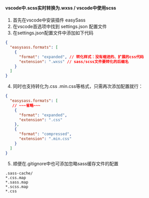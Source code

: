 #### vscode中.scss实时转换为.wxss / vscode中使用scss
1. 首先在vscode中安装插件 easySass
2. 在vscode首选项中找到 settings.json 配置文件
3. 在settings.json配置文件中添加如下代码 
```json
{
  "easysass.formats": [
    {
      "format": "expanded", // 转化样式：没有缩进的、扩展的css代码
      "extension": ".wxss" // sass/scss文件要转化的后缀名
    }
  ]
}
```
4. 同时也支持转化为.css .min.css等格式，只需再次添加配置就行：
```json
{
  "easysass.formats": [
   // ~~~省略~~~
    {
      "format": "expanded",
      "extension": ".css"
    },
    {
      "format": "compressed",
      "extension": ".min.css"
    }
  ]
}
```
5. 顺便在.gitignore中也可添加忽略sass缓存文件的配置
```
.sass-cache/
*.css.map
*.sass.map
*.scss.map
*.css
```
